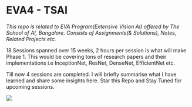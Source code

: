 # EVA4 - TSAI
*This repo is related to EVA Program(Extensive Vision AI) offered by The School of AI, Bangalore. Consists of Assignments(& Solutions), Notes, Related Projects etc.*


18 Sessions spanned over 15 weeks, 2 hours per session is what will make Phase 1. This would be covering tons of research papers and their implementations i.e InceptionNet, ResNet, DenseNet, EfficientNet etc.

Till now 4 sessions are completed. I will briefly summarise what I have learned and share some insights here. Star this Repo and Stay Tuned for upcoming sessions.


![](https://media.giphy.com/media/Ln2dAW9oycjgmTpjX9/giphy.gif)


